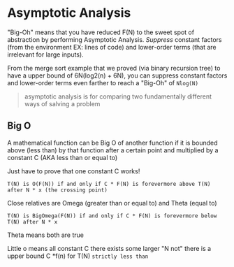 # Asymptotic Analysis

"Big-Oh" means that you have reduced F(N) to the sweet spot of abstraction by performing Asymptotic Analysis. *Suppress* constant factors (from the environment EX: lines of code) and lower-order terms (that are irrelevant for large inputs).

From the merge sort example that we proved (via binary recursion tree) to have a upper bound of 6N(log2(n) + 6N), you can suppress constant factors and lower-order terms even farther to reach a "Big-Oh" of `Nlog(N)`

> asymptotic analysis is for comparing two fundamentally different ways of salving a problem

## Big O

A mathematical function can be Big O of another function if it is bounded above (less than) by that function after a certain point and multiplied by a constant C (AKA less than or equal to)

Just have to prove that one constant C works!

```
T(N) is O(F(N)) if and only if C * F(N) is forevermore above T(N) after N * x (the crossing point)
```

Close relatives are Omega (greater than or equal to) and Theta (equal to)

```
T(N) is BigOmega(F(N)) if and only if C * F(N) is forevermore below T(N) after N * x
```

Theta means both are true

Little o means all constant C there exists some larger "N not" there is a upper bound C *f(n) for T(N) `strictly less than`
